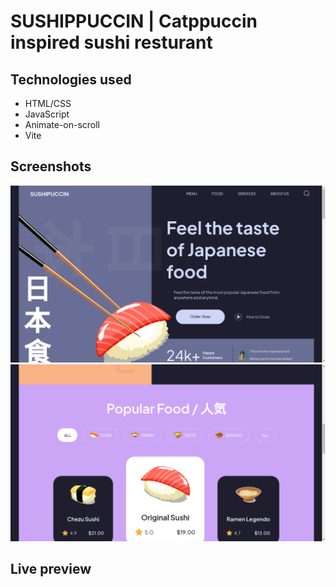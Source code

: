 # SUSHIPPUCCIN | Catppuccin inspired sushi resturant

## Technologies used

- HTML/CSS
- JavaScript
- Animate-on-scroll
- Vite

## Screenshots

![header](./assets/header.png)
![popular](./assets/popular.png)

## Live preview